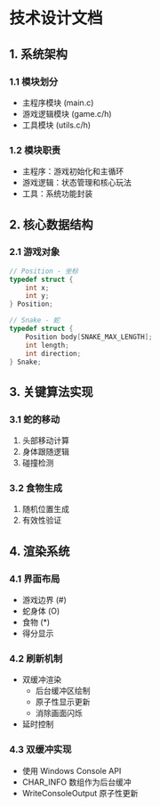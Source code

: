 # 技术设计文档

## 1. 系统架构
### 1.1 模块划分
- 主程序模块 (main.c)
- 游戏逻辑模块 (game.c/h)
- 工具模块 (utils.c/h)

### 1.2 模块职责
- 主程序：游戏初始化和主循环
- 游戏逻辑：状态管理和核心玩法
- 工具：系统功能封装

## 2. 核心数据结构
### 2.1 游戏对象
```c
// Position - 坐标
typedef struct {
    int x;
    int y;
} Position;

// Snake - 蛇
typedef struct {
    Position body[SNAKE_MAX_LENGTH];
    int length;
    int direction;
} Snake;
```

## 3. 关键算法实现
### 3.1 蛇的移动
1. 头部移动计算
2. 身体跟随逻辑
3. 碰撞检测

### 3.2 食物生成
1. 随机位置生成
2. 有效性验证

## 4. 渲染系统
### 4.1 界面布局
- 游戏边界 (#)
- 蛇身体 (O)
- 食物 (*)
- 得分显示

### 4.2 刷新机制
- 双缓冲渲染
  - 后台缓冲区绘制
  - 原子性显示更新
  - 消除画面闪烁
- 延时控制

### 4.3 双缓冲实现
- 使用 Windows Console API
- CHAR_INFO 数组作为后台缓冲
- WriteConsoleOutput 原子性更新